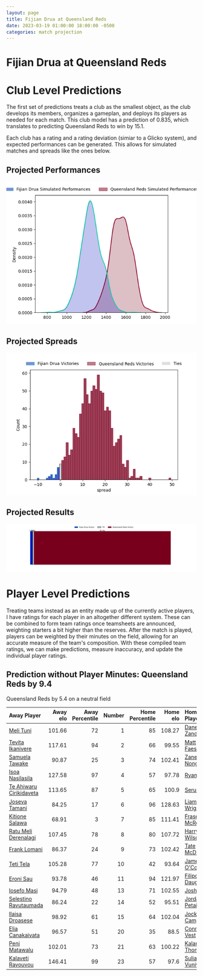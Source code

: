 ```yaml
---  
layout: page  
title: Fijian Drua at Queensland Reds  
date: 2023-03-19 01:00:00 18:00:00 -0500  
categories: match projection  
---
```

# Fijian Drua at Queensland Reds

# Club Level Predictions


The first set of predictions treats a club as the smallest object, as the club develops its members, organizes a gameplan, and deploys its players as needed for each match. This club model has a prediction of 0.835, which translates to predicting Queensland Reds to win by 15.1.

Each club has a rating and a rating deviation (simiar to a Glicko system), and expected performances can be generated. This allows for simulated matches and spreads like the ones below.
## Projected Performances


![Projected Performances](plots/performances_2023-03-19-QueenslandReds-FijianDrua.png)
## Projected Spreads


![Projected Spreads](plots/spreads_2023-03-19-QueenslandReds-FijianDrua.png)
## Projected Results


![Projected Results](plots/resultbar_2023-03-19-QueenslandReds-FijianDrua.png)
# Player Level Predictions


Treating teams instead as an entity made up of the currently active players, I have ratings for each player in an altogether different system. These can be combined to form team ratings once teamsheets are announced, weighting starters a bit higher than the reserves. After the match is played, players can be weighted by their minutes on the field, allowing for an accurate measure of the team's composition. With these compiled team ratings, we can make predictions, measure inaccuracy, and update the individual player ratings.
## Prediction without Player Minutes: Queensland Reds by 9.4


Queensland Reds by 5.4 on a neutral field



| Away Player                                                                  |   Away elo |   Away Percentile |   Number |   Home Percentile |   Home elo | Home Player                                                     |
|:-----------------------------------------------------------------------------|-----------:|------------------:|---------:|------------------:|-----------:|:----------------------------------------------------------------|
| [Meli Tuni](..//playerfiles//MeliTuni_cleaned.md)                            |     101.66 |                72 |        1 |                85 |     108.27 | [Dane Zander](..//playerfiles//DaneZander_cleaned.md)           |
| [Tevita Ikanivere](..//playerfiles//TevitaIkanivere_cleaned.md)              |     117.61 |                94 |        2 |                66 |      99.55 | [Matt Faessler](..//playerfiles//MattFaessler_cleaned.md)       |
| [Samuela Tawake](..//playerfiles//SamuelaTawake_cleaned.md)                  |      90.87 |                25 |        3 |                74 |     102.41 | [Zane Nonggorr](..//playerfiles//ZaneNonggorr_cleaned.md)       |
| [Isoa Nasilasila](..//playerfiles//IsoaNasilasila_cleaned.md)                |     127.58 |                97 |        4 |                57 |      97.78 | [Ryan Smith](..//playerfiles//RyanSmith_cleaned.md)             |
| [Te Ahiwaru Cirikidaveta](..//playerfiles//TeAhiwaruCirikidaveta_cleaned.md) |     113.65 |                87 |        5 |                65 |     100.9  | [Seru Uru](..//playerfiles//SeruUru_cleaned.md)                 |
| [Joseva Tamani](..//playerfiles//JosevaTamani_cleaned.md)                    |      84.25 |                17 |        6 |                96 |     128.63 | [Liam Wright](..//playerfiles//LiamWright_cleaned.md)           |
| [Kitione Salawa](..//playerfiles//KitioneSalawa_cleaned.md)                  |      68.91 |                 3 |        7 |                85 |     111.41 | [Fraser McReight](..//playerfiles//FraserMcReight_cleaned.md)   |
| [Ratu Meli Derenalagi](..//playerfiles//RatuMeliDerenalagi_cleaned.md)       |     107.45 |                78 |        8 |                80 |     107.72 | [Harry Wilson](..//playerfiles//HarryWilson_cleaned.md)         |
| [Frank Lomani](..//playerfiles//FrankLomani_cleaned.md)                      |      86.37 |                24 |        9 |                73 |     102.42 | [Tate McDermott](..//playerfiles//TateMcDermott_cleaned.md)     |
| [Teti Tela](..//playerfiles//TetiTela_cleaned.md)                            |     105.28 |                77 |       10 |                42 |      93.64 | [James O'Connor](..//playerfiles//JamesO'Connor_cleaned.md)     |
| [Eroni Sau](..//playerfiles//EroniSau_cleaned.md)                            |      93.78 |                46 |       11 |                94 |     121.97 | [Filipo Daugunu](..//playerfiles//FilipoDaugunu_cleaned.md)     |
| [Iosefo Masi](..//playerfiles//IosefoMasi_cleaned.md)                        |      94.79 |                48 |       13 |                71 |     102.55 | [Josh Flook](..//playerfiles//JoshFlook_cleaned.md)             |
| [Selestino Ravutaumada](..//playerfiles//SelestinoRavutaumada_cleaned.md)    |      86.24 |                22 |       14 |                52 |      95.51 | [Jordan Petaia](..//playerfiles//JordanPetaia_cleaned.md)       |
| [Ilaisa Droasese](..//playerfiles//IlaisaDroasese_cleaned.md)                |      98.92 |                61 |       15 |                64 |     102.04 | [Jock Campbell](..//playerfiles//JockCampbell_cleaned.md)       |
| [Elia Canakaivata](..//playerfiles//EliaCanakaivata_cleaned.md)              |      96.57 |                51 |       20 |                35 |      88.5  | [Connor Vest](..//playerfiles//ConnorVest_cleaned.md)           |
| [Peni Matawalu](..//playerfiles//PeniMatawalu_cleaned.md)                    |     102.01 |                73 |       21 |                63 |     100.22 | [Kalani Thomas](..//playerfiles//KalaniThomas_cleaned.md)       |
| [Kalaveti Ravouvou](..//playerfiles//KalavetiRavouvou_cleaned.md)            |     146.41 |                99 |       23 |                57 |      97.6  | [Suliasi Vunivalu](..//playerfiles//SuliasiVunivalu_cleaned.md) |

